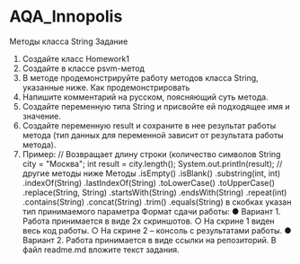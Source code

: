 # AQA_Innopolis
Методы класса String
Задание
1. Создайте класс Homework1
2. Создайте в классе psvm-метод
3. В методе продемонстрируйте работу методов класса String, указанные
ниже.
Как продемонстрировать
1. Напишите комментарий на русском, поясняющий суть метода.
2. Создайте переменную типа String и присвойте ей подходящее имя и
значение.
3. Создайте переменную result и сохраните в нее результат работы метода
(тип данных для переменной зависит от результата работы метода).
4. Пример:
// Возвращает длину строки (количество символов
String city = "Москва";
int result = city.length();
System.out.println(result);
// другие методы ниже
Методы
.isEmpty()
.isBlank()
.substring(int, int)
.indexOf(String)
.lastIndexOf(String)
.toLowerCase()
.toUpperCase()
.replace(String, String)
.startsWith(String)
.endsWith(String)
.repeat(int)
.contains(String)
.concat(String)
.trim()
.equals(String)
в скобках указан тип принимаемого параметра
Формат сдачи работы:
● Вариант 1. Работа принимается в виде 2х скриншотов.
○ На скрине 1 виден весь код работы.
○ На скрине 2 – консоль с результатами работы.
● Вариант 2. Работа принимается в виде ссылки на репозиторий. В файл
readme.md вложите текст задания.
